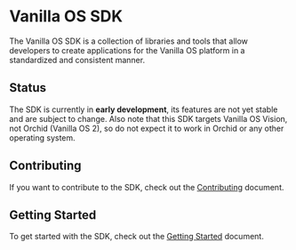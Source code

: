 # Vanilla OS SDK

The Vanilla OS SDK is a collection of libraries and tools that allow developers
to create applications for the Vanilla OS platform in a standardized and
consistent manner.

## Status

The SDK is currently in **early development**, its features are not yet stable
and are subject to change. Also note that this SDK targets Vanilla OS Vision,
not Orchid (Vanilla OS 2), so do not expect it to work in Orchid or any other
operating system.

## Contributing

If you want to contribute to the SDK, check out the [Contributing](docs/contributing.md)
document.

## Getting Started

To get started with the SDK, check out the [Getting Started](docs/getting-started.md)
document.
